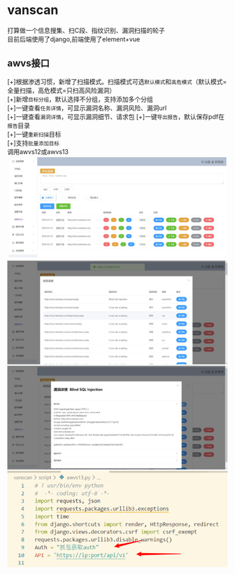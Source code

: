 # vanscan
打算做一个信息搜集、扫C段、指纹识别、漏洞扫描的轮子  
目前后端使用了django,前端使用了element+vue
## awvs接口
[+]根据渗透习惯，新增了扫描模式。扫描模式可选`默认模式`和`高危模式`（默认模式=全量扫描，高危模式=只扫高风险漏洞）  
[+]新增`目标分组`，默认选择不分组，支持添加多个分组   
[+]一键查看`任务详情`，可显示漏洞名称、漏洞风险、漏洞url   
[+]一键查看`漏洞详情`，可显示漏洞细节、请求包
[+]一键`导出报告`，默认保存pdf在`报告`目录   
[+]一键`重新扫描`目标   
[+]支持`批量添加目标`   
调用awvs12或awvs13
![](image/awvs1.jpg)
![](image/awvs2.jpg)
![](image/awvs3.jpg)
![](image/awvs-3.png)
